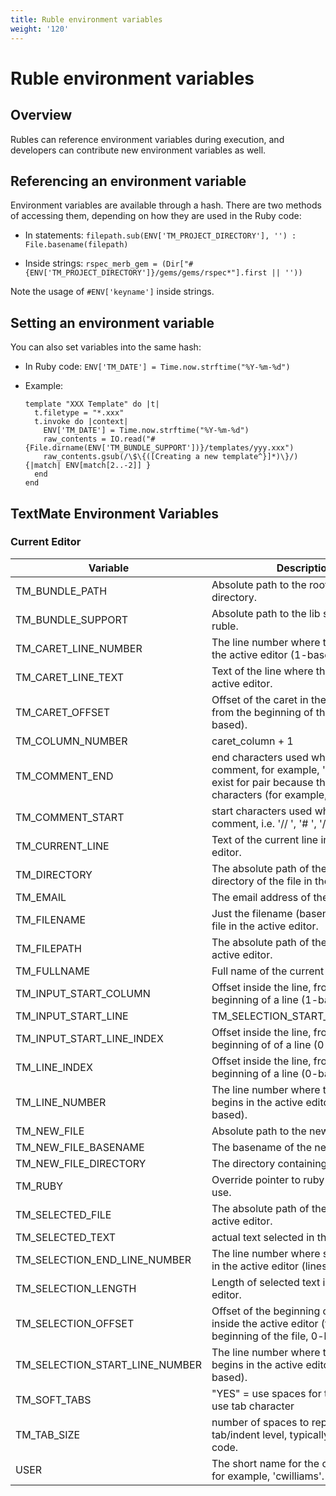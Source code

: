 ```yaml
---
title: Ruble environment variables
weight: '120'
---
```


# Ruble environment variables

## Overview

Rubles can reference environment variables during execution, and developers can contribute new environment variables as well.

## Referencing an environment variable

Environment variables are available through a hash. There are two methods of accessing them, depending on how they are used in the Ruby code:

* In statements: `filepath.sub(ENV['TM_PROJECT_DIRECTORY'], '') : File.basename(filepath)`

* Inside strings: `rspec_merb_gem = (Dir["#{ENV['TM_PROJECT_DIRECTORY']}/gems/gems/rspec*"].first || ''))`

Note the usage of `#ENV['keyname']` inside strings.

## Setting an environment variable

You can also set variables into the same hash:

* In Ruby code: `ENV['TM_DATE'] = Time.now.strftime("%Y-%m-%d")`

* Example:

    ```
    template "XXX Template" do |t|
      t.filetype = "*.xxx"
      t.invoke do |context|
        ENV['TM_DATE'] = Time.now.strftime("%Y-%m-%d")
        raw_contents = IO.read("#{File.dirname(ENV['TM_BUNDLE_SUPPORT'])}/templates/yyy.xxx")
        raw_contents.gsub(/\$\{([Creating a new template^}]*)\}/) {|match| ENV[match[2..-2]] }
      end
    end
    ```

## TextMate Environment Variables

### Current Editor

| Variable | Description |
| --- | --- |
| TM\_BUNDLE\_PATH | Absolute path to the root of the ruble directory. |
| TM\_BUNDLE\_SUPPORT | Absolute path to the lib sub-dir of the ruble. |
| TM\_CARET\_LINE\_NUMBER | The line number where the caret is in the active editor (1-based). |
| TM\_CARET\_LINE\_TEXT | Text of the line where the caret is in the active editor. |
| TM\_CARET\_OFFSET | Offset of the caret in the active editor from the beginning of the file (0-based). |
| TM\_COLUMN\_NUMBER | caret\_column + 1 |
| TM\_COMMENT\_END | end characters used when wrapping comment, for example, '\*/' - may not exist for pair because there's only start characters (for example, // or #). |
| TM\_COMMENT\_START | start characters used when wrapping comment, i.e. '// ', '# ', '/\*'. |
| TM\_CURRENT\_LINE | Text of the current line in the active editor. |
| TM\_DIRECTORY | The absolute path of the parent directory of the file in the active editor. |
| TM\_EMAIL | The email address of the current user. |
| TM\_FILENAME | Just the filename (basename) of the file in the active editor. |
| TM\_FILEPATH | The absolute path of the file in the active editor. |
| TM\_FULLNAME | Full name of the current user. |
| TM\_INPUT\_START\_COLUMN | Offset inside the line, from the beginning of a line (1-based). |
| TM\_INPUT\_START\_LINE | TM\_SELECTION\_START\_LINE\_NUMBER |
| TM\_INPUT\_START\_LINE\_INDEX | Offset inside the line, from the beginning of of a line (0-based). |
| TM\_LINE\_INDEX | Offset inside the line, from the beginning of a line (0-based). |
| TM\_LINE\_NUMBER | The line number where the selection begins in the active editor (lines are 1-based). |
| TM\_NEW\_FILE | Absolute path to the new file. |
| TM\_NEW\_FILE\_BASENAME | The basename of the new file. |
| TM\_NEW\_FILE\_DIRECTORY | The directory containing the new file. |
| TM\_RUBY | Override pointer to ruby executable to use. |
| TM\_SELECTED\_FILE | The absolute path of the file in the active editor. |
| TM\_SELECTED\_TEXT | actual text selected in the active editor. |
| TM\_SELECTION\_END\_LINE\_NUMBER | The line number where selection ends in the active editor (lines are 1-based). |
| TM\_SELECTION\_LENGTH | Length of selected text in the active editor. |
| TM\_SELECTION\_OFFSET | Offset of the beginning of the selection inside the active editor (from the beginning of the file, 0-based). |
| TM\_SELECTION\_START\_LINE\_NUMBER | The line number where the selection begins in the active editor (lines are 1-based). |
| TM\_SOFT\_TABS | "YES" = use spaces for tabs, "NO" = use tab character |
| TM\_TAB\_SIZE | number of spaces to represent a tab/indent level, typically 4, 2 for ruby code. |
| USER | The short name for the current user, for example, 'cwilliams'. |
